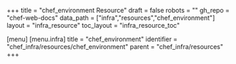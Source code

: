 +++
title = "chef_environment Resource"
draft = false
robots = ""
gh_repo = "chef-web-docs"
data_path = ["infra","resources","chef_environment"]
layout = "infra_resource"
toc_layout = "infra_resource_toc"

[menu]
  [menu.infra]
    title = "chef_environment"
    identifier = "chef_infra/resources/chef_environment"
    parent = "chef_infra/resources"
+++

<!-- The contents of this page are automatically generated from the chef_environment.yaml file in the data/infra/resources directory. -->
<!-- To suggest a change, edit the https://github.com/chef/chef/blob/main/lib/chef/resource/chef_environment.rb file and submit a pull request to the https://github.com/chef/chef repository. -->
<!-- markdownlint-disable-file -->
